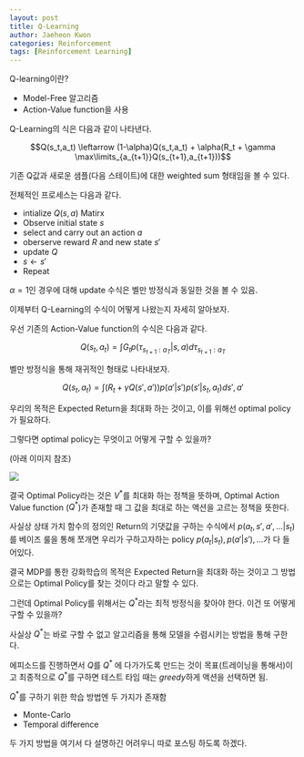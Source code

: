 ```yaml
---
layout: post
title: Q-Learning
author: Jaeheon Kwon
categories: Reinforcement
tags: [Reinforcement Learning]
---
```




Q-learning이란?

- Model-Free 알고리즘
- Action-Value function을 사용



Q-Learning의 식은 다음과 같이 나타낸다.

$$Q(s_t,a_t) \leftarrow (1-\alpha)Q(s_t,a_t) + \alpha(R_t + \gamma \max\limits_{a_{t+1}}Q(s_{t+1},a_{t+1}))$$

기존 Q값과 새로운 샘플(다음 스테이트)에 대한 weighted sum 형태임을 볼 수 있다.



전체적인 프로세스는 다음과 같다.

- intialize $Q(s,a)$ Matirx 
- Observe initial state $s$
- select and carry out an action $a$
- oberserve reward $R$ and new state $s'$
- update $Q$
- $s\leftarrow s'$
- Repeat



$\alpha = 1$인 경우에 대해 update 수식은 벨만 방정식과 동일한 것을 볼 수 있음.



이제부터 Q-Learning의 수식이 어떻게 나왔는지 자세히 알아보자.

우선 기존의 Action-Value function의 수식은 다음과 같다.

$$Q(s_t,a_t) = \int G_tp(\tau_{s_{t+1}:a_T}\vert s,a)d\tau_{s_{t+1}:a_T}$$

벨만 방정식을 통해 재귀적인 형태로 나타내보자.

$$Q(s_t,a_t) = \int(R_t + \gamma Q(s',a'))p(a'\vert s')p(s'\vert s_t,a_t)ds',a'$$



우리의 목적은 Expected Return을 최대화 하는 것이고, 이를 위해선 optimal policy가 필요하다.

그렇다면 optimal policy는 무엇이고 어떻게 구할 수 있을까?

(아래 이미지 참조)

<img src = "https://del-luna.github.io/images/qlearning/optim.jpg">



결국 Optimal Policy라는 것은 $V^*$를 최대화 하는 정책을 뜻하며, Optimal Action Value function ($Q^{*}$)가 존재할 때 그 값을 최대로 하는 액션을 고르는 정책을 뜻한다.

사실상 상태 가치 함수의 정의인 Return의 기댓값을 구하는 수식에서 $p(a_t,s',a',...\vert s_t)$를 베이즈 룰을 통해 쪼개면 우리가 구하고자하는 policy $p(a_t\vert s_t),p(a'\vert s'),...$가  다 들어있다.



결국 MDP를 통한 강화학습의 목적은 Expected Return을 최대화 하는 것이고 그 방법으로는 Optimal Policy를 찾는 것이다 라고 말할 수 있다.

그런데 Optimal Policy를 위해서는 $Q^*$라는 최적 방정식을 찾아야 한다. 이건 또 어떻게 구할 수 있을까?

사실상 $Q^*$는 바로 구할 수 없고 알고리즘을 통해 모델을 수렴시키는 방법을 통해 구한다.

에피소드를 진행하면서 $Q$를 $Q^{*}$ 에 다가가도록 만드는 것이 목표(트레이닝을 통해서)이고 
최종적으로 $Q^{*}$를 구하면 테스트 타임 때는 $greedy$하게 액션을 선택하면 됨.

$Q^*$를 구하기 위한 학습 방법엔 두 가지가 존재함

- Monte-Carlo
- Temporal difference



두 가지 방법을 여기서 다 설명하긴 어려우니 따로 포스팅 하도록 하겠다.

